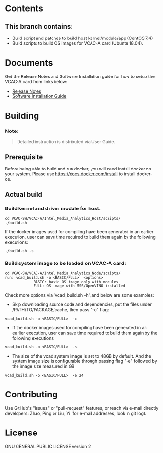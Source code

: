 # Contents
## This branch contains:
- Build script and patches to build host kernel/module/app (CentOS 7.4)
- Build scripts to build OS images for VCAC-A card (Ubuntu 18.04).

# Documents
Get the Release Notes and Software Installation guide for how to setup the VCAC-A card from links below:
- [Release Notes](https://cdrdv2.intel.com/v1/dl/getContent/611358) 
- [Software Installation Guide](https://cdrdv2.intel.com/v1/dl/getContent/611894)

# Building
### Note: 
> Detailed instruction is distributed via User Guide.

## Prerequisite
Before being able to build and run docker, you will need install docker on your system. Please use https://docs.docker.com/install  to install docker-ce.

## Actual build
### Build kernel and driver module for host:   
```
cd VCAC-SW/VCAC-A/Intel_Media_Analytics_Host/scripts/
./build.sh
```

If the docker images used for compiling have been generated in an earlier execution, user can save time required to build them again by the following executions:
```
./build.sh -s
```
	
### Build system image to be loaded on VCAC-A card:
```
cd VCAC-SW/VCAC-A/Intel_Media_Analytics_Node/scripts/
run: vcad_build.sh -o <BASIC/FULL>  <options>
	         BASIC: basic OS image only with modules
	         FULL: OS image with MSS/OpenVINO installed
```
	
Check more options via 'vcad_build.sh -h', and below are some examples:

- Skip downloading source code and dependencies, put the files under /PATH/TO/PACKAGE/cache, then pass "-c" flag:
```
vcad_build.sh -o <BASIC/FULL>  -c
```

- If the docker images used for compiling have been generated in an earlier execution, user can save time required to build them again by the following executions:
```
vcad_build.sh -o <BASIC/FULL>  -s
```

- The size of the vcad system image is set to 48GB by default. And the system image size is configurable through passing flag "-e" followed by the image size measured in GB
```
vcad_build.sh -o <BASIC/FULL>  -e 24
```
 
# Contributing
Use GitHub's "issues" or "pull-request" features, or reach via e-mail directly developers: Zhao, Ping or Liu, Yi (for e-mail addresses, look in git log). 
# License
GNU GENERAL PUBLIC LICENSE version 2
